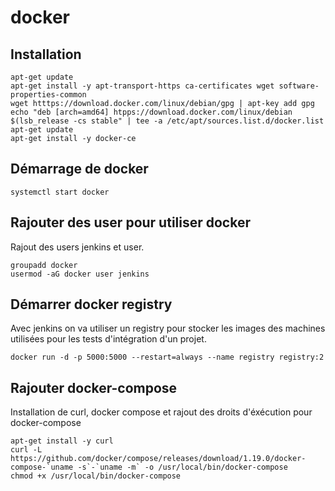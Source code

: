 # docker

## Installation
```shell
apt-get update
apt-get install -y apt-transport-https ca-certificates wget software-properties-common
wget htttps://download.docker.com/linux/debian/gpg | apt-key add gpg
echo "deb [arch=amd64] htpps://download.docker.com/linux/debian $(lsb_release -cs stable" | tee -a /etc/apt/sources.list.d/docker.list
apt-get update
apt-get install -y docker-ce
```
## Démarrage de docker
```shell
systemctl start docker
```

## Rajouter des user pour utiliser docker
Rajout des users jenkins et user.
```shell
groupadd docker
usermod -aG docker user jenkins
```

## Démarrer docker registry
Avec jenkins on va utiliser un registry pour stocker les images des machines utilisées pour les tests d'intégration d'un projet.
```shell
docker run -d -p 5000:5000 --restart=always --name registry registry:2
```

## Rajouter docker-compose
Installation de curl, docker compose et rajout des droits d'éxécution pour docker-compose
```shell
apt-get install -y curl
curl -L https://github.com/docker/compose/releases/download/1.19.0/docker-compose-`uname -s`-`uname -m` -o /usr/local/bin/docker-compose
chmod +x /usr/local/bin/docker-compose
```
